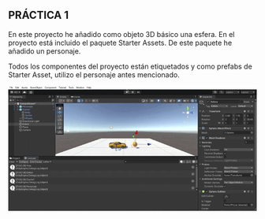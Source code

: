## PRÁCTICA 1
En este proyecto he añadido como objeto 3D básico una esfera. En el proyecto está incluido el paquete Starter Assets. De este paquete he añadido un personaje.

Todos los componentes del proyecto están etiquetados y como prefabs de Starter Asset, utilizo el personaje antes mencionado.

![](P1.gif)